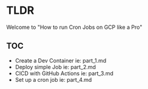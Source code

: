 # TLDR

Welcome to "How to run Cron Jobs on GCP like a Pro"

## TOC

- Create a Dev Container ie: part_1.md
- Deploy simple Job ie: part_2.md
- CICD with GitHub Actions ie: part_3.md
- Set up a cron job ie: part_4.md
